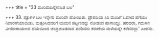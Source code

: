 +++
title = "33 ಮುರಿದುದಿನ್ನೇನಹಿತ ಬಲ"

+++
33. ಶತ್ರುಗಳ ಬಲ ಇನ್ನೇನು ಮುರಿದೇ ಹೋಯಿತು. ದ್ರೌಪದಿಯ ಸಿರಿ ಮುಡಿಗೆ ಒದಗಿದ ಹಗೆಯು ನಿವಾರಣೆಯಾಯಿತು. ಮತ್ಸರಿಸಿದವರಿಗೆ ಯಮನ ಪಟ್ಟಣವನ್ನು ನೋಡುವ ಹಾಗಾಯ್ತು. ಹರಹರಾ, ಗದುಗಿನ ವೀರನಾರಾಯಣನ ದಯೆಯಿಂದ ಚಂದ್ರಚೂಡನಾದ ಪರಶಿವನು ಕರುಣೆಯ ಮಳೆಯನ್ನೇ ಕರೆದನಲ್ಲಾ' ಎಂದನು.